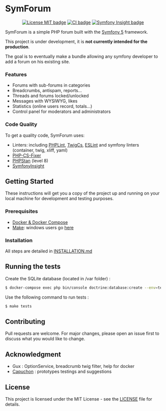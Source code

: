 # SymForum
<p align="center">
<a href="https://opensource.org/licenses/MIT"><img alt="License MIT badge" src="https://img.shields.io/badge/License-MIT-yellow.svg"></a>
<a href="https://github.com/DuboisS/SymForum/actions"><img alt="CI badge" src="https://github.com/DuboisS/SymForum/workflows/CI/badge.svg"></a>
<a href="https://insight.symfony.com/projects/2235e118-e5e6-46bf-867e-7b47ed212430"><img alt="Symfony Insight badge" src="https://insight.symfony.com/projects/2235e118-e5e6-46bf-867e-7b47ed212430/mini.svg"></a>
</p>

SymForum is a simple PHP forum built with the [Symfony 5](https://symfony.com/) framework.

This project is under development, it is **not currently intended for the production**.

The goal is to eventually make a bundle allowing any symfony developer to add a forum on his existing site.

### Features
- Forums with sub-forums in categories
- Breadcrumbs, antispam, reports...
- Threads and forums locked/unlocked
- Messages with WYSIWYG, likes
- Statistics (online users record, totals...)
- Control panel for moderators and administrators

### Code Quality
To get a quality code, SymForum uses:
- Linters: including [PHPLint](https://github.com/php-parallel-lint/PHP-Parallel-Lint), [TwigCs](https://github.com/friendsoftwig/twigcs), [ESLint](https://eslint.org/) and symfony linters (container, twig, xliff, yaml)
- [PHP-CS-Fixer](https://github.com/FriendsOfPHP/PHP-CS-Fixer)
- [PHPStan](https://github.com/phpstan/phpstan) (level 8)
- [SymfonyInsight](https://insight.symfony.com/)

## Getting Started
These instructions will get you a copy of the project up and running on your local machine for development and testing purposes.

### Prerequisites
- [Docker & Docker Compose](https://www.docker.com/get-started)
- [Make](https://www.gnu.org/software/make/): windows users go [here](http://gnuwin32.sourceforge.net/packages/make.htm)


### Installation
All steps are detailed in [INSTALLATION.md](INSTALLATION.md)


## Running the tests
Create the SQLite database (located in /var folder) :
```sh
$ docker-compose exec php bin/console doctrine:database:create --env=test
```

Use the following command to run tests :
```sh
$ make tests
```


## Contributing
Pull requests are welcome. For major changes, please open an issue first to discuss what you would like to change.

## Acknowledgment
- Gux : OptionService, breadcrumb twig filter, help for docker
- [Capuchon](https://github.com/rampinflorian) : prototypes testings and suggestions

## License
This project is licensed under the MIT License - see the [LICENSE](LICENSE) file for details.
